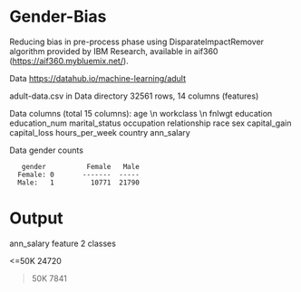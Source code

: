 # Gender-Bias
Reducing bias in pre-process phase using DisparateImpactRemover algorithm provided by IBM Research, available in aif360 (https://aif360.mybluemix.net/).

Data
https://datahub.io/machine-learning/adult

adult-data.csv in Data directory
32561 rows, 14 columns (features)

Data columns (total 15 columns): 
age \n
workclass \n
fnlwgt
education
education_num
marital_status
occupation
relationship
race
sex
capital_gain
capital_loss
hours_per_week
country
ann_salary
 
Data gender counts

       gender          Female   Male
      Female: 0       -------  ----- 
      Male:   1         10771  21790  
                    
# Output

ann_salary feature
2 classes

<=50K    24720
>50K      7841
